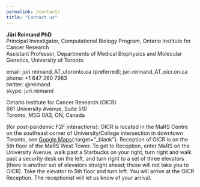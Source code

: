 ```yaml
---
permalink: /contact/
title: "Contact us"
---
```


**Jüri Reimand PhD**  
Principal Investigator, Computational Biology Program, Ontario Institute for Cancer Research  
Assistant Professor, Departments of Medical Biophysics and Molecular Genetics, University of Toronto  


email: juri.reimand_AT_utoronto.ca (preferred); juri.reimand_AT_oicr.on.ca  
phone: +1 647 260 7983  
twitter: @reimand  
skype: juri.reimand  

Ontario Institute for Cancer Research (OICR)  
661 University Avenue, Suite 510  
Toronto, M5G 0A3, ON, Canada  

(for post-pandemic F2F interactions): OICR is located in the MaRS Centre on the southeast corner of University/College intersection in downtown Toronto, see [Google Maps](https://goo.gl/maps/bJTHjisdZKarZu9X8){:target="_blank"}. Reception of OICR is on the 5th floor of the MaRS West Tower. To get to Reception, enter MaRS on the University Avenue, walk past a Starbucks on your right, turn right and walk past a security desk on the left, and turn right to a set of three elevators (there is another set of elevators straight ahead; these will not take you to OICR). Take the elevator to 5th floor and turn left. You will arrive at the OICR Reception. The receptionist will let us know of your arrival.